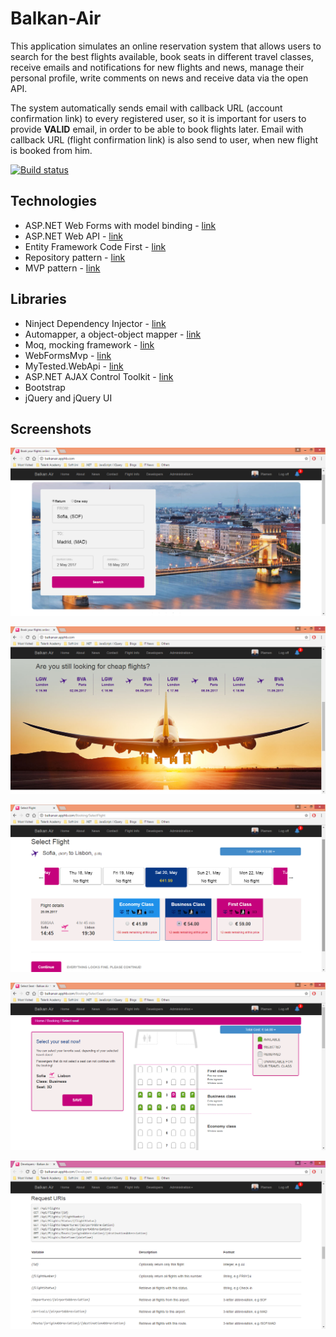 # Balkan-Air
This application simulates an online reservation system that allows users to search for the best flights available, book seats in different travel classes, receive emails and notifications for new flights and news, manage their personal profile, write comments on news and receive data via the open API. 

The system automatically sends email with callback URL (account confirmation link) to every registered user, so it is important for users to provide **VALID** email, in order to be able to book flights later. Email with callback URL (flight confirmation link) is also send to user, when new flight is booked from him.

[![Build status](https://ci.appveyor.com/api/projects/status/nb17l5bd48fp1h67?svg=true)](https://ci.appveyor.com/project/itplamen/balkan-air)

## Technologies

* ASP.NET Web Forms with model binding - [link](https://github.com/itplamen/Balkan-Air/blob/master/Balkan%20Air/Web/BalkanAir.Web/Administration/LegInstancesManagement.aspx)
* ASP.NET Web API - [link](https://github.com/itplamen/Balkan-Air/blob/master/Balkan%20Air/Api/BalkanAir.Api/Controllers/FlightsController.cs)
* Entity Framework Code First - [link](https://github.com/itplamen/Balkan-Air/blob/master/Balkan%20Air/Data/BalkanAir.Data.Models/Booking.cs)
* Repository pattern - [link](https://github.com/itplamen/Balkan-Air/blob/master/Balkan%20Air/Data/BalkanAir.Data/Repositories/GenericRepository.cs)
* MVP pattern - [link](https://github.com/itplamen/Balkan-Air/blob/master/Balkan%20Air/Mvp/BalkanAir.Mvp/Presenters/Administration/AirportsManagementPresenter.cs)

## Libraries

* Ninject Dependency Injector - [link](https://github.com/ninject)
* Automapper, a object-object mapper - [link](https://github.com/AutoMapper/AutoMapper)
* Moq, mocking framework - [link](https://github.com/moq/moq4)
* WebFormsMvp - [link](https://github.com/webformsmvp/webformsmvp)
* MyTested.WebApi - [link](https://github.com/ivaylokenov/MyTested.WebApi) 
* ASP.NET AJAX Control Toolkit - [link](https://github.com/DevExpress/AjaxControlToolkit)
* Bootstrap
* jQuery and jQuery UI

## Screenshots

![Home page](./Screenshots/Home/01.%20Home.png)

![Home page](./Screenshots/Home/02.%20Home.png)

![Booking page](./Screenshots/Booking/01.%20Select%20Flight.png)

![Booking page](./Screenshots/Booking/03.%20Select%20Seat.png)

![API page](./Screenshots/API/02.%20API%20Overview.png)
